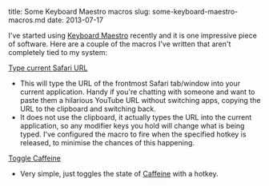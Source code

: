 title: Some Keyboard Maestro macros
slug: some-keyboard-maestro-macros.md
date: 2013-07-17


I've started using [Keyboard Maestro](http://www.keyboardmaestro.com/main/) recently and it is one impressive piece of software.
Here are a couple of the macros I've written that aren't completely tied to my system:

[Type current Safari URL](https://dl.dropboxusercontent.com/u/20103940/Type%20current%20Safari%20URL.kmmacros)
-   This will type the URL of the frontmost Safari tab/window into your current application. Handy if you're chatting with someone and want to paste them a hilarious YouTube URL without switching apps, copying the URL to the clipboard and switching back.
-   It does not use the clipboard, it actually types the URL into the current application, so any modifier keys you hold will change what is being typed. I've configured the macro to fire when the specified hotkey is released, to minimise the chances of this happening.

[Toggle Caffeine](https://dl.dropboxusercontent.com/u/20103940/Toggle%20Caffeine.kmmacros)
-   Very simple, just toggles the state of [Caffeine](http://lightheadsw.com/caffeine/) with a hotkey.
